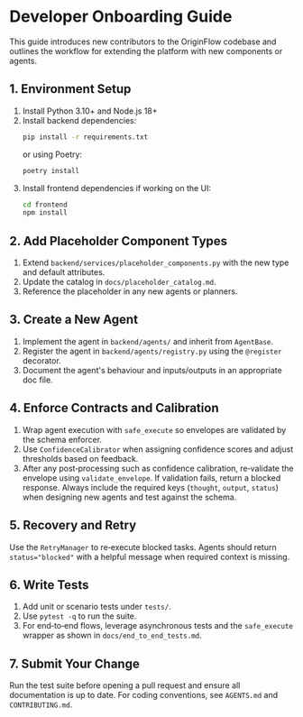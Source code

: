 # Developer Onboarding Guide

This guide introduces new contributors to the OriginFlow codebase and
outlines the workflow for extending the platform with new components or
agents.

## 1. Environment Setup

1. Install Python 3.10+ and Node.js 18+
2. Install backend dependencies:
   ```sh
   pip install -r requirements.txt
   ```
   or using Poetry:
   ```sh
   poetry install
   ```
3. Install frontend dependencies if working on the UI:
   ```sh
   cd frontend
   npm install
   ```

## 2. Add Placeholder Component Types

1. Extend `backend/services/placeholder_components.py` with the new type
   and default attributes.
2. Update the catalog in `docs/placeholder_catalog.md`.
3. Reference the placeholder in any new agents or planners.

## 3. Create a New Agent

1. Implement the agent in `backend/agents/` and inherit from
   `AgentBase`.
2. Register the agent in `backend/agents/registry.py` using the
   `@register` decorator.
3. Document the agent's behaviour and inputs/outputs in an appropriate
   doc file.

## 4. Enforce Contracts and Calibration

1. Wrap agent execution with `safe_execute` so envelopes are validated
   by the schema enforcer.
2. Use `ConfidenceCalibrator` when assigning confidence scores and
   adjust thresholds based on feedback.
3. After any post‑processing such as confidence calibration, re‑validate
   the envelope using `validate_envelope`. If validation fails, return a
   blocked response. Always include the required keys (`thought`,
   `output`, `status`) when designing new agents and test against the
   schema.

## 5. Recovery and Retry

Use the `RetryManager` to re‑execute blocked tasks. Agents should return
`status="blocked"` with a helpful message when required context is
missing.

## 6. Write Tests

1. Add unit or scenario tests under `tests/`.
2. Use `pytest -q` to run the suite.
3. For end‑to‑end flows, leverage asynchronous tests and the
   `safe_execute` wrapper as shown in `docs/end_to_end_tests.md`.

## 7. Submit Your Change

Run the test suite before opening a pull request and ensure all
documentation is up to date. For coding conventions, see `AGENTS.md`
and `CONTRIBUTING.md`.

